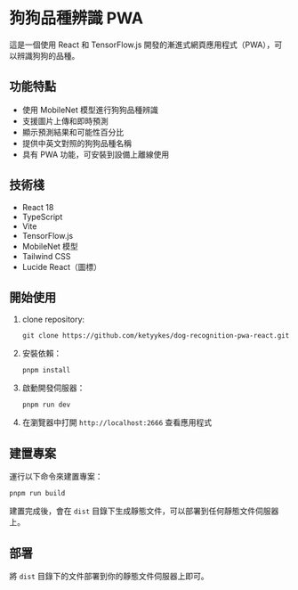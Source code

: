# 狗狗品種辨識 PWA

這是一個使用 React 和 TensorFlow.js 開發的漸進式網頁應用程式（PWA），可以辨識狗狗的品種。

## 功能特點

- 使用 MobileNet 模型進行狗狗品種辨識
- 支援圖片上傳和即時預測
- 顯示預測結果和可能性百分比
- 提供中英文對照的狗狗品種名稱
- 具有 PWA 功能，可安裝到設備上離線使用

## 技術棧

- React 18
- TypeScript
- Vite
- TensorFlow.js
- MobileNet 模型
- Tailwind CSS
- Lucide React（圖標）

## 開始使用

1. clone repository:

   ```
   git clone https://github.com/ketyykes/dog-recognition-pwa-react.git
   ```

2. 安裝依賴：

   ```
   pnpm install
   ```

3. 啟動開發伺服器：

   ```
   pnpm run dev
   ```

4. 在瀏覽器中打開 `http://localhost:2666` 查看應用程式

## 建置專案

運行以下命令來建置專案：

```
pnpm run build
```

建置完成後，會在 `dist` 目錄下生成靜態文件，可以部署到任何靜態文件伺服器上。

## 部署

將 `dist` 目錄下的文件部署到你的靜態文件伺服器上即可。

